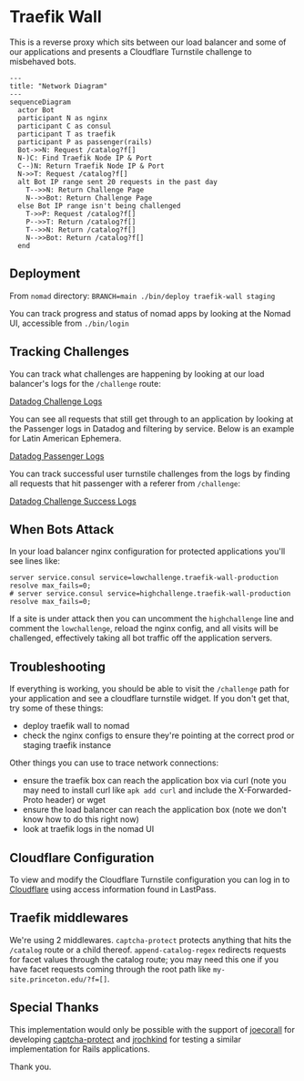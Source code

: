 # Traefik Wall

This is a reverse proxy which sits between our load balancer and some of our applications and presents a Cloudflare Turnstile challenge to misbehaved bots.

```mermaid
---
title: "Network Diagram"
---
sequenceDiagram
  actor Bot
  participant N as nginx
  participant C as consul
  participant T as traefik
  participant P as passenger(rails)
  Bot->>N: Request /catalog?f[]
  N-)C: Find Traefik Node IP & Port
  C--)N: Return Traefik Node IP & Port
  N->>T: Request /catalog?f[]
  alt Bot IP range sent 20 requests in the past day
    T-->>N: Return Challenge Page
    N-->>Bot: Return Challenge Page
  else Bot IP range isn't being challenged
    T->>P: Request /catalog?f[]
    P-->>T: Return /catalog?f[]
    T-->>N: Return /catalog?f[]
    N-->>Bot: Return /catalog?f[]
  end
```

## Deployment

From `nomad` directory: `BRANCH=main ./bin/deploy traefik-wall staging`

You can track progress and status of nomad apps by looking at the Nomad UI, accessible from `./bin/login`

## Tracking Challenges

You can track what challenges are happening by looking at our load balancer's logs for the `/challenge` route:

[Datadog Challenge Logs](https://app.datadoghq.com/logs?query=service%3Aadc%20%23challenged%3A%22%2Fchallenge%22&agg_m=count&agg_m_source=base&agg_t=count&calculated_fields=challenged%3Dsplit_before%28%40uri%5C%2C%22%3F%22%5C%2C0%29&clustering_pattern_field_path=%40uri&cols=host%2Cservice%2C%23challenged&fromUser=true&messageDisplay=inline&refresh_mode=sliding&storage=hot&stream_sort=desc&viz=stream&from_ts=1740689020346&to_ts=1740692620346&live=true)

You can see all requests that still get through to an application by looking at the Passenger logs in Datadog and filtering by service. Below is an example for Latin American Ephemera.

[Datadog Passenger Logs](https://app.datadoghq.com/logs?query=source%3Anginx%20%40http.method%3AGET%20-%40http.useragent%3A%28%22nginx%2F1.27.2%20%28health%20check%29%22%20OR%20%22checkmk-active-httpv2%2F2.3.0%22%29%20service%3Alae&agg_m=count&agg_m_source=base&agg_t=count&clustering_pattern_field_path=message&cols=host%2Cservice&messageDisplay=inline&refresh_mode=sliding&storage=hot&stream_sort=desc&viz=stream&from_ts=1741108503749&to_ts=1741194903749&live=true)

You can track successful user turnstile challenges from the logs by finding all requests that hit passenger with a referer from `/challenge`:

[Datadog Challenge Success Logs](https://app.datadoghq.com/logs?query=source%3Anginx%20%40http.method%3AGET%20-%40http.useragent%3A%28%22nginx%2F1.27.2%20%28health%20check%29%22%20OR%20%22checkmk-active-httpv2%2F2.3.0%22%29%20challenge%20%23first_path_part%3A%22%2Fcatalo%22&agg_m=count&agg_m_source=base&agg_t=count&analyticsOptions=%5B%22line%22%2C%22dog_classic%22%2Cnull%2Cnull%2C%22value%22%5D&calculated_fields=first_path_part%3Dleft%28%40http.url_details.path%5C%2C7%29&clustering_pattern_field_path=message&cols=host%2Cservice%2C%23first_path_part&fromUser=true&messageDisplay=inline&refresh_mode=sliding&storage=hot&stream_sort=desc&viz=timeseries&from_ts=1741280267292&to_ts=1741366667292&live=true)

## When Bots Attack

In your load balancer nginx configuration for protected applications you'll see lines like:

```
server service.consul service=lowchallenge.traefik-wall-production resolve max_fails=0;
# server service.consul service=highchallenge.traefik-wall-production resolve max_fails=0;
```

If a site is under attack then you can uncomment the `highchallenge` line and comment the `lowchallenge`, reload the nginx config, and all visits will be challenged, effectively taking all bot traffic off the application servers.

## Troubleshooting

If everything is working, you should be able to visit the `/challenge` path for your application and see a cloudflare turnstile widget. If you don't get that, try some of these things:

- deploy traefik wall to nomad
- check the nginx configs to ensure they're pointing at the correct prod or staging traefik instance

Other things you can use to trace network connections:

- ensure the traefik box can reach the application box via curl (note you may need to install curl like `apk add curl` and include the X-Forwarded-Proto header) or wget
- ensure the load balancer can reach the application box (note we don't know how to do this right now)
- look at traefik logs in the nomad UI

## Cloudflare Configuration

To view and modify the Cloudflare Turnstile configuration you can log in to [Cloudflare](https://dash.cloudflare.com/login) using access information found in LastPass.

## Traefik middlewares

We're using 2 middlewares. `captcha-protect` protects anything that hits the `/catalog` route or a child thereof. `append-catalog-regex` redirects requests for facet values through the catalog route; you may need this one if you have facet requests coming through the root path like `my-site.princeton.edu/?f=[]`.

## Special Thanks

This implementation would only be possible with the support of [joecorall](https://github.com/joecorall) for developing [captcha-protect](https://github.com/libops/captcha-protect) and [jrochkind](https://github.com/jrochkind) for testing a similar implementation for Rails applications.

Thank you.
